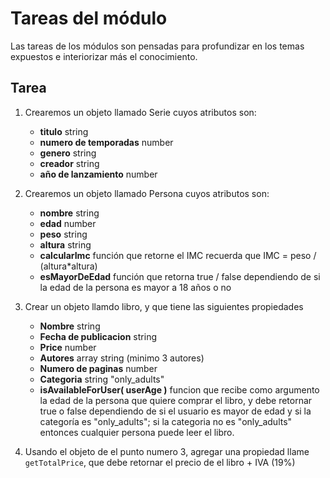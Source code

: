# Tareas del módulo

Las tareas de los módulos son pensadas para profundizar en los temas expuestos e interiorizar más el conocimiento. 

## Tarea


1. Crearemos un objeto llamado Serie cuyos atributos son:  
    - **titulo**  string
    - **numero de temporadas** number
    - **genero** string
    - **creador** string
    - **año de lanzamiento** number

2. Crearemos un objeto llamado Persona cuyos atributos son:  
    - **nombre**  string
    - **edad** number
    - **peso** string
    - **altura** string
    - **calcularImc** función que retorne el IMC recuerda que IMC = peso / (altura*altura)
    - **esMayorDeEdad** función que retorna true / false dependiendo de si la edad de la persona es mayor a 18 años o no

3. Crear un objeto llamdo libro, y que tiene las siguientes propiedades
    - **Nombre** string
    - **Fecha de publicacion** string
    - **Price** number
    - **Autores** array string (minimo 3 autores)
    - **Numero de paginas** number
    - **Categoria** string "only_adults"
    - **isAvailableForUser( userAge )** funcion que recibe como argumento la edad de la persona que quiere comprar el libro, y debe retornar true o false dependiendo de si el usuario es mayor de edad y si la categoría es "only_adults"; si la categoria no es "only_adults" entonces cualquier persona puede leer el libro.

4. Usando el objeto de el punto numero 3, agregar una propiedad llame `getTotalPrice`, que debe retornar el precio de el libro + IVA (19%)


